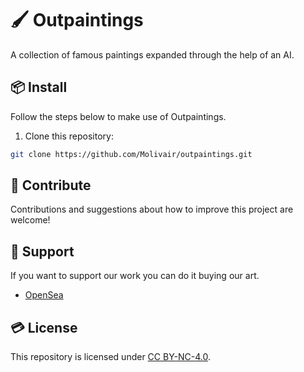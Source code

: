 # 🖌️ Outpaintings
A collection of famous paintings expanded through the help of an AI.

## 📦 Install
Follow the steps below to make use of Outpaintings.

1. Clone this repository:
```bash
git clone https://github.com/Molivair/outpaintings.git
```

## 🤝 Contribute
Contributions and suggestions about how to improve this project are welcome!

## 💚 Support
If you want to support our work you can do it buying our art.
- [OpenSea](https://opensea.io/Molivair)

## 💳 License
This repository is licensed under [CC BY-NC-4.0](https://github.com/Molivair/outpaintings/blob/main/LICENSE).
